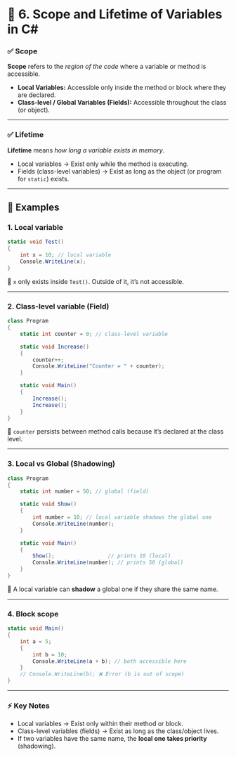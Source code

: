 # 📌 6. Scope and Lifetime of Variables in C\#

### ✅ Scope

**Scope** refers to the *region of the code* where a variable or method is accessible.

* **Local Variables:** Accessible only inside the method or block where they are declared.
* **Class-level / Global Variables (Fields):** Accessible throughout the class (or object).

---

### ✅ Lifetime

**Lifetime** means *how long a variable exists in memory*.

* Local variables → Exist only while the method is executing.
* Fields (class-level variables) → Exist as long as the object (or program for `static`) exists.

---

## 📌 Examples

### 1. **Local variable**

```csharp
static void Test()
{
    int x = 10; // local variable
    Console.WriteLine(x);
}
```

🔹 `x` only exists inside `Test()`. Outside of it, it’s not accessible.

---

### 2. **Class-level variable (Field)**

```csharp
class Program
{
    static int counter = 0; // class-level variable

    static void Increase()
    {
        counter++;
        Console.WriteLine("Counter = " + counter);
    }

    static void Main()
    {
        Increase();
        Increase();
    }
}
```

🔹 `counter` persists between method calls because it’s declared at the class level.

---

### 3. **Local vs Global (Shadowing)**

```csharp
class Program
{
    static int number = 50; // global (field)

    static void Show()
    {
        int number = 10; // local variable shadows the global one
        Console.WriteLine(number); 
    }

    static void Main()
    {
        Show();                 // prints 10 (local)
        Console.WriteLine(number); // prints 50 (global)
    }
}
```

🔹 A local variable can **shadow** a global one if they share the same name.

---

### 4. **Block scope**

```csharp
static void Main()
{
    int a = 5;
    {
        int b = 10;
        Console.WriteLine(a + b); // both accessible here
    }
    // Console.WriteLine(b); ❌ Error (b is out of scope)
}
```

---

### ⚡ Key Notes

* Local variables → Exist only within their method or block.
* Class-level variables (fields) → Exist as long as the class/object lives.
* If two variables have the same name, the **local one takes priority** (shadowing).

